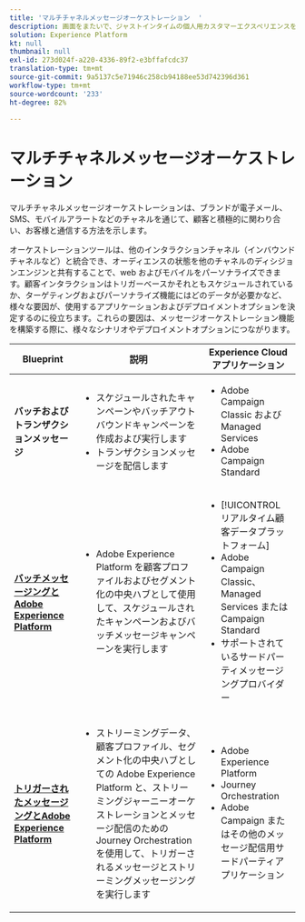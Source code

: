 ```yaml
---
title: 'マルチチャネルメッセージオーケストレーション  '
description: 画面をまたいで、ジャストインタイムの個人用カスタマーエクスペリエンスを配信します。
solution: Experience Platform
kt: null
thumbnail: null
exl-id: 273d024f-a220-4336-89f2-e3bffafcdc37
translation-type: tm+mt
source-git-commit: 9a5137c5e71946c258cb94188ee53d742396d361
workflow-type: tm+mt
source-wordcount: '233'
ht-degree: 82%

---
```


# マルチチャネルメッセージオーケストレーション 

マルチチャネルメッセージオーケストレーションは、ブランドが電子メール、SMS、モバイルアラートなどのチャネルを通じて、顧客と積極的に関わり合い、お客様と通信する方法を示します。

オーケストレーションツールは、他のインタラクションチャネル（インバウンドチャネルなど）と統合でき、オーディエンスの状態を他のチャネルのディシジョンエンジンと共有することで、web およびモバイルをパーソナライズできます。顧客インタラクションはトリガーベースかそれともスケジュールされているか、ターゲティングおよびパーソナライズ機能にはどのデータが必要かなど、様々な要因が、使用するアプリケーションおよびデプロイメントオプションを決定するのに役立ちます。これらの要因は、メッセージオーケストレーション機能を構築する際に、様々なシナリオやデプロイメントオプションにつながります。


| Blueprint | 説明 | Experience Cloud アプリケーション |
|---|---|---|
| **バッチおよびトランザクションメッセージ** | <ul><li>スケジュールされたキャンペーンやバッチアウトバウンドキャンペーンを作成および実行します</li><li>トランザクションメッセージを配信します</li></ul> | <ul><li>Adobe Campaign Classic および Managed Services</li><li>Adobe Campaign Standard</li></ul> |
| **[バッチメッセージングとAdobe Experience Platform](batch-messaging.md)** | <ul><li>Adobe Experience Platform を顧客プロファイルおよびセグメント化の中央ハブとして使用して、スケジュールされたキャンペーンおよびバッチメッセージキャンペーンを実行します</li></ul> | <ul><li>[!UICONTROL リアルタイム顧客データプラットフォーム]</li><li>Adobe Campaign Classic、Managed Services または Campaign Standard</li><li>サポートされているサードパーティメッセージングプロバイダー</li></ul> |
| **[トリガーされたメッセージングとAdobe Experience Platform](triggered-messaging.md)** | <ul><li>ストリーミングデータ、顧客プロファイル、セグメント化の中央ハブとしての Adobe Experience Platform と、ストリーミングジャーニーオーケストレーションとメッセージ配信のための Journey Orchestration を使用して、トリガーされるメッセージとストリーミングメッセージングを実行します</li></ul> | <ul><li>Adobe Experience Platform</li><li>Journey Orchestration</li><li>Adobe Campaign またはその他のメッセージ配信用サードパーティアプリケーション</li></ul> |
